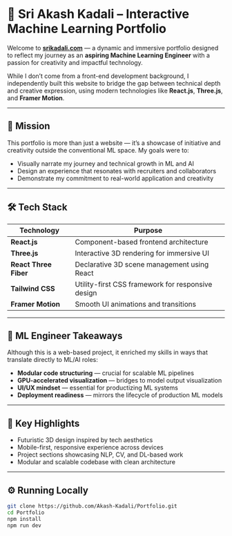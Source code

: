 # 🌌 Sri Akash Kadali – Interactive Machine Learning Portfolio

Welcome to **[srikadali.com](https://srikadali.com)** — a dynamic and immersive portfolio designed to reflect my journey as an **aspiring Machine Learning Engineer** with a passion for creativity and impactful technology.

While I don’t come from a front-end development background, I independently built this website to bridge the gap between technical depth and creative expression, using modern technologies like **React.js**, **Three.js**, and **Framer Motion**.

---

## 🎯 Mission

This portfolio is more than just a website — it’s a showcase of initiative and creativity outside the conventional ML space. My goals were to:

- Visually narrate my journey and technical growth in ML and AI  
- Design an experience that resonates with recruiters and collaborators  
- Demonstrate my commitment to real-world application and creativity  

---

## 🛠️ Tech Stack

| Technology              | Purpose                                                                 |
|-------------------------|-------------------------------------------------------------------------|
| **React.js**            | Component-based frontend architecture                                   |
| **Three.js**            | Interactive 3D rendering for immersive UI                              |
| **React Three Fiber**   | Declarative 3D scene management using React                             |
| **Tailwind CSS**        | Utility-first CSS framework for responsive design                      |
| **Framer Motion**       | Smooth UI animations and transitions                                    |

---

## 🧠 ML Engineer Takeaways

Although this is a web-based project, it enriched my skills in ways that translate directly to ML/AI roles:

- **Modular code structuring** — crucial for scalable ML pipelines  
- **GPU-accelerated visualization** — bridges to model output visualization  
- **UI/UX mindset** — essential for productizing ML systems  
- **Deployment readiness** — mirrors the lifecycle of production ML models  

---

## 🚀 Key Highlights

- Futuristic 3D design inspired by tech aesthetics  
- Mobile-first, responsive experience across devices  
- Project sections showcasing NLP, CV, and DL-based work  
- Modular and scalable codebase with clean architecture  

---

## ⚙️ Running Locally

```bash
git clone https://github.com/Akash-Kadali/Portfolio.git
cd Portfolio
npm install
npm run dev
```
